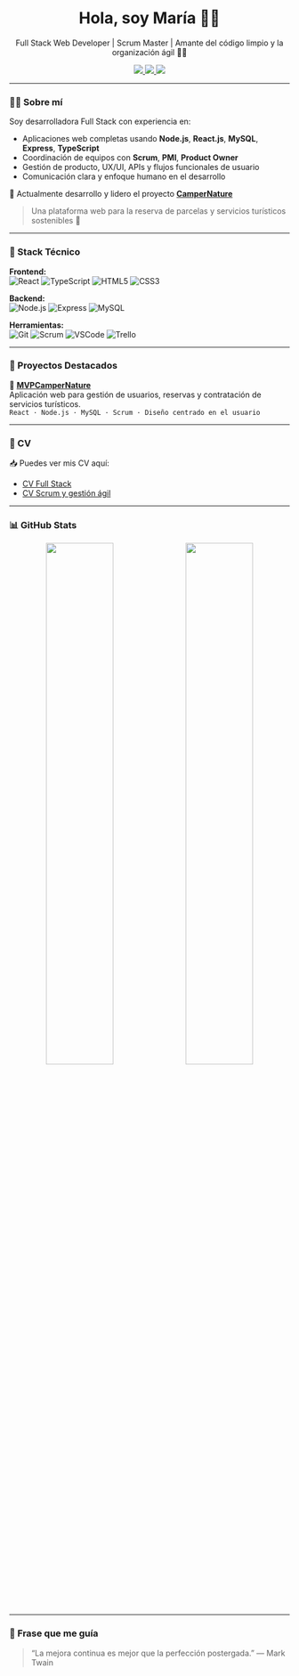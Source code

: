 <h1 align="center">Hola, soy María 👩‍💻</h1>
<p align="center">
  Full Stack Web Developer | Scrum Master | Amante del código limpio y la organización ágil 🌱🚀
</p>

<div align="center">
  <a href="https://github.com/mpivil" target="_blank">
    <img src="https://img.shields.io/badge/GitHub-%23121011.svg?style=for-the-badge&logo=github&logoColor=white"/>
  </a>
  <a href="https://www.linkedin.com/in/maria-pino-villar/" target="_blank">
    <img src="https://img.shields.io/badge/LinkedIn-%230077B5.svg?style=for-the-badge&logo=linkedin&logoColor=white"/>
  </a>
  <a href="mailto:mariapivi@pm.me">
    <img src="https://img.shields.io/badge/Email-D14836?style=for-the-badge&logo=gmail&logoColor=white" />
  </a>
</div>

---

### 👩‍🚀 Sobre mí

Soy desarrolladora Full Stack con experiencia en:
- Aplicaciones web completas usando **Node.js**, **React.js**, **MySQL**, **Express**, **TypeScript**
- Coordinación de equipos con **Scrum**, **PMI**, **Product Owner**
- Gestión de producto, UX/UI, APIs y flujos funcionales de usuario
- Comunicación clara y enfoque humano en el desarrollo

🚀 Actualmente desarrollo y lidero el proyecto [**CamperNature**](https://github.com/reposocratech/MVPCamperNature.git)  
> Una plataforma web para la reserva de parcelas y servicios turísticos sostenibles 🌄

---

### 🧰 Stack Técnico

**Frontend:**  
![React](https://img.shields.io/badge/-React-61DAFB?style=flat&logo=react) ![TypeScript](https://img.shields.io/badge/-TypeScript-3178C6?style=flat&logo=typescript) ![HTML5](https://img.shields.io/badge/-HTML5-E34F26?style=flat&logo=html5&logoColor=white) ![CSS3](https://img.shields.io/badge/-CSS3-1572B6?style=flat&logo=css3)

**Backend:**  
![Node.js](https://img.shields.io/badge/-Node.js-339933?style=flat&logo=node.js&logoColor=white) ![Express](https://img.shields.io/badge/-Express-000000?style=flat&logo=express&logoColor=white) ![MySQL](https://img.shields.io/badge/-MySQL-00758F?style=flat&logo=mysql&logoColor=white)

**Herramientas:**  
![Git](https://img.shields.io/badge/-Git-F05032?style=flat&logo=git&logoColor=white) ![Scrum](https://img.shields.io/badge/-Scrum-6DB33F?style=flat&logo=scrumalliance) ![VSCode](https://img.shields.io/badge/-VSCode-007ACC?style=flat&logo=visual-studio-code) ![Trello](https://img.shields.io/badge/-Trello-0052CC?style=flat&logo=trello)

---

### 💼 Proyectos Destacados

📍 [**MVPCamperNature**](https://github.com/reposocratech/MVPCamperNature.git)  
Aplicación web para gestión de usuarios, reservas y contratación de servicios turísticos.  
`React · Node.js · MySQL · Scrum · Diseño centrado en el usuario`

---

### 📄 CV

📥 Puedes ver mis CV aquí:
- [CV Full Stack](./CV_MariaPinoFS.pdf)
- [CV Scrum y gestión ágil](./CV_MariaPinoS.pdf)

---

### 📊 GitHub Stats

<div align="center">
  <img src="https://github-readme-stats.vercel.app/api?username=mpivil&show_icons=true&theme=tokyonight" width="49%"/>
  <img src="https://github-readme-streak-stats.herokuapp.com/?user=mpivil&theme=tokyonight" width="49%"/>
</div>

---

### 💬 Frase que me guía

> “La mejora continua es mejor que la perfección postergada.” — Mark Twain
